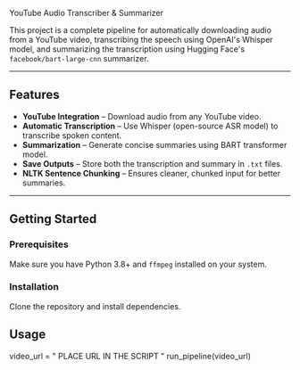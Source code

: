 YouTube Audio Transcriber & Summarizer

This project is a complete pipeline for automatically downloading audio from a YouTube video, transcribing the speech using OpenAI's Whisper model, and summarizing the transcription using Hugging Face's `facebook/bart-large-cnn` summarizer.

---

##  Features

-  **YouTube Integration** – Download audio from any YouTube video.
-  **Automatic Transcription** – Use Whisper (open-source ASR model) to transcribe spoken content.
-  **Summarization** – Generate concise summaries using BART transformer model.
-  **Save Outputs** – Store both the transcription and summary in `.txt` files.
-  **NLTK Sentence Chunking** – Ensures cleaner, chunked input for better summaries.

---

##  Getting Started

###  Prerequisites

Make sure you have Python 3.8+ and `ffmpeg` installed on your system.

###  Installation

Clone the repository and install dependencies.
## Usage
video_url = " PLACE URL IN THE SCRIPT "
run_pipeline(video_url) 



